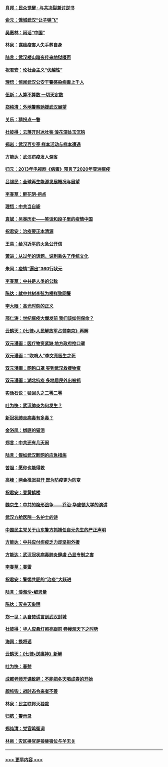 #### [肖邦：民众觉醒 · 与共决裂兼讨逆书](../pages/nsc993/n11898435.md?t=02271131) 
#### [俞元：饿城武汉“让子弹飞”](../pages/nsc993/n11898344.md?t=02271131) 
#### [吴惠林：闲话“中国”](../pages/nsc993/n11898182.md?t=02271131) 
#### [林泉：谋瘟疫害人失手葬自身](../pages/nsc993/n11897892.md?t=02271131) 
#### [陆言：武汉楼山暗夜传来地狱嚎声](../pages/nsc993/n11897033.md?t=02271131) 
#### [祝君安：论社会主义“优越性”](../pages/nsc993/n11897005.md?t=02271131) 
#### [理悟：惊闻武汉公安干警感染病毒上千人](../pages/nsc993/n11896947.md?t=02271131) 
#### [伍新：人算不算数 一切天定数](../pages/nsc993/n11893372.md?t=02271131) 
#### [郑纯清：外地警察驰援武汉展望](../pages/nsc993/n11893115.md?t=02271131) 
#### [关乐：猜拐点一瞥](../pages/nsc993/n11893020.md?t=02271131) 
#### [杜彼得：云落开时冰吐鉴 浪花深处玉沉钩](../pages/nsc993/n11892107.md?t=02271131) 
#### [郑岩：武汉百步亭 样本活动与样本遭遇](../pages/nsc993/n11892310.md?t=02271131) 
#### [方能达：武汉疠疫发人深省](../pages/nsc993/n11891376.md?t=02271131) 
#### [归元：2013年电视剧《病毒》预言了2020年亚洲瘟疫](../pages/nsc993/n11891126.md?t=02271131) 
#### [吕锡民：全球再生能源发展概况与展望](../pages/nsc993/n11890613.md?t=02271131) 
#### [李春草：醉花阴·拐点](../pages/nsc993/n11890567.md?t=02271131) 
#### [理悟：中共当自毙](../pages/nsc993/n11890559.md?t=02271131) 
#### [袁斌：另类历史——笑话和段子里的疫情中国](../pages/nsc993/n11889243.md?t=02271131) 
#### [祝君安：治疫要正本清源](../pages/nsc993/n11889085.md?t=02271131) 
#### [王易：给习近平的火急公开信](../pages/nsc993/n11888225.md?t=02271131) 
#### [萧进：从过年的话题，说到丢失了传统文化](../pages/nsc993/n11887732.md?t=02271131) 
#### [朱同：疫情“逼出”360行状元](../pages/nsc993/n11887678.md?t=02271131) 
#### [李春草：中共是人类的公敌](../pages/nsc993/n11887656.md?t=02271131) 
#### [陈达：就中共树李弦为榜样致网警](../pages/nsc993/n11887625.md?t=02271131) 
#### [李大眼：高光时刻的正义](../pages/nsc993/n11887585.md?t=02271131) 
#### [邢仁涛：世纪瘟疫大爆发前 我们该如何保命？](../pages/nsc993/n11887535.md?t=02271131) 
#### [云鹤天：《七律▪人民解放军占领南京》再解](../pages/nsc993/n11887524.md?t=02271131) 
#### [双元漫画：医疗物资紧缺 地方政府抢口罩](../pages/nsc993/n11884744.md?t=02271131) 
#### [双元漫画：“吹哨人”李文亮医生之死](../pages/nsc993/n11884705.md?t=02271131) 
#### [双元漫画：网购口罩 买到武汉救援物资](../pages/nsc993/n11884670.md?t=02271131) 
#### [双元漫画：湖北抗疫 多地居民外出被抓](../pages/nsc993/n11884643.md?t=02271131) 
#### [实话石说：猛回头之二零二零](../pages/nsc993/n11883968.md?t=02271131) 
#### [吐为快：武汉肺炎为何发生？](../pages/nsc993/n11882180.md?t=02271131) 
#### [新冠状肺炎病毒有多毒？](../pages/nsc993/n11881790.md?t=02271131) 
#### [金浴凤：绑匪的猫泪](../pages/nsc993/n11880664.md?t=02271131) 
#### [郑言：中共还有几天闹](../pages/nsc993/n11880645.md?t=02271131) 
#### [陆言：假如武汉断网的应急措施](../pages/nsc993/n11880619.md?t=02271131) 
#### [苦胆：愿你也能得救](../pages/nsc993/n11880601.md?t=02271131) 
#### [高峰：两会推迟召开  既为防疫更为防变](../pages/nsc993/n11879977.md?t=02271131) 
#### [祝君安：登黄鹤楼](../pages/nsc993/n11880583.md?t=02271131) 
#### [魏京生：中共的隐形战争——乔治‧华盛顿大学的演讲](../pages/nsc993/n11879765.md?t=02271131) 
#### [武汉方舱医院一名护士的诗](../pages/nsc993/n11878480.md?t=02271131) 
#### [中国民主党关于山东警方抓捕任自元先生的严正声明](../pages/nsc993/n11877506.md?t=02271131) 
#### [方能达：中共应付疠疫乏力却坚拒外援](../pages/nsc993/n11877497.md?t=02271131) 
#### [方能达：武汉冠状病毒肺炎肆虐 凸显专制之害](../pages/nsc993/n11877475.md?t=02271131) 
#### [李春草：春雷](../pages/nsc993/n11876287.md?t=02271131) 
#### [祝君安：警惕共匪的“治疫”大跃进](../pages/nsc993/n11876084.md?t=02271131) 
#### [陆言：浪淘沙•细思量](../pages/nsc993/n11876071.md?t=02271131) 
#### [陈达：灭共天象明](../pages/nsc993/n11876063.md?t=02271131) 
#### [郑一见：从自焚谎言到武汉封城](../pages/nsc993/n11875621.md?t=02271131) 
#### [杜彼得：华人应悬灯照亮跟前 卷幔观天下之时势](../pages/nsc993/n11874822.md?t=02271131) 
#### [海网：换将谣](../pages/nsc993/n11873712.md?t=02271131) 
#### [云鹤天：《七律▪送瘟神》新解](../pages/nsc993/n11873598.md?t=02271131) 
#### [吐为快：春愁](../pages/nsc993/n11872801.md?t=02271131) 
#### [成都老师开课致辞：不能把冬天唱成春的开始](../pages/nsc993/n11872653.md?t=02271131) 
#### [颜纯钩：战时态令来者不善](../pages/nsc993/n11872011.md?t=02271131) 
#### [林泉：民主联邦灭独裁](../pages/nsc993/n11870998.md?t=02271131) 
#### [归航：警示录](../pages/nsc993/n11870963.md?t=02271131) 
#### [郑纯清：党官鸣冤词](../pages/nsc993/n11870938.md?t=02271131) 
#### [林泉：灾区换官是狼替狼位与羊无关](../pages/nsc993/n11870896.md?t=02271131) 

----
#### [ >>> 更早内容 <<< ](../indexes/nsc993-earlier.md)
